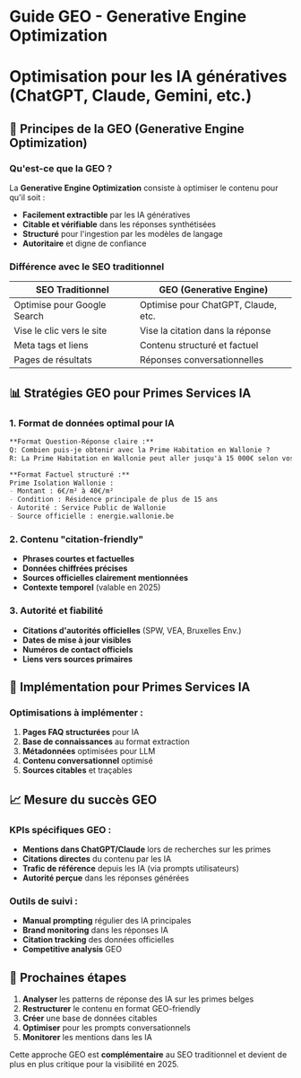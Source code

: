 # Guide GEO - Generative Engine Optimization
# Optimisation pour les IA génératives (ChatGPT, Claude, Gemini, etc.)

## 🤖 Principes de la GEO (Generative Engine Optimization)

### Qu'est-ce que la GEO ?
La **Generative Engine Optimization** consiste à optimiser le contenu pour qu'il soit :
- **Facilement extractible** par les IA génératives
- **Citable et vérifiable** dans les réponses synthétisées
- **Structuré** pour l'ingestion par les modèles de langage
- **Autoritaire** et digne de confiance

### Différence avec le SEO traditionnel
| SEO Traditionnel | GEO (Generative Engine) |
|------------------|-------------------------|
| Optimise pour Google Search | Optimise pour ChatGPT, Claude, etc. |
| Vise le clic vers le site | Vise la citation dans la réponse |
| Meta tags et liens | Contenu structuré et factuel |
| Pages de résultats | Réponses conversationnelles |

## 📊 Stratégies GEO pour Primes Services IA

### 1. Format de données optimal pour IA
```markdown
**Format Question-Réponse claire :**
Q: Combien puis-je obtenir avec la Prime Habitation en Wallonie ?
R: La Prime Habitation en Wallonie peut aller jusqu'à 15 000€ selon vos revenus et travaux.

**Format Factuel structuré :**
Prime Isolation Wallonie :
- Montant : 6€/m² à 40€/m²
- Condition : Résidence principale de plus de 15 ans
- Autorité : Service Public de Wallonie
- Source officielle : energie.wallonie.be
```

### 2. Contenu "citation-friendly"
- **Phrases courtes et factuelles**
- **Données chiffrées précises**
- **Sources officielles clairement mentionnées**
- **Contexte temporel** (valable en 2025)

### 3. Autorité et fiabilité
- **Citations d'autorités officielles** (SPW, VEA, Bruxelles Env.)
- **Dates de mise à jour visibles**
- **Numéros de contact officiels**
- **Liens vers sources primaires**

## 🎯 Implémentation pour Primes Services IA

### Optimisations à implémenter :

1. **Pages FAQ structurées** pour IA
2. **Base de connaissances** au format extraction
3. **Métadonnées** optimisées pour LLM
4. **Contenu conversationnel** optimisé
5. **Sources citables** et traçables

## 📈 Mesure du succès GEO

### KPIs spécifiques GEO :
- **Mentions dans ChatGPT/Claude** lors de recherches sur les primes
- **Citations directes** du contenu par les IA
- **Trafic de référence** depuis les IA (via prompts utilisateurs)
- **Autorité perçue** dans les réponses générées

### Outils de suivi :
- **Manual prompting** régulier des IA principales
- **Brand monitoring** dans les réponses IA
- **Citation tracking** des données officielles
- **Competitive analysis** GEO

## 🚀 Prochaines étapes

1. **Analyser** les patterns de réponse des IA sur les primes belges
2. **Restructurer** le contenu en format GEO-friendly
3. **Créer** une base de données citables
4. **Optimiser** pour les prompts conversationnels
5. **Monitorer** les mentions dans les IA

Cette approche GEO est **complémentaire** au SEO traditionnel et devient de plus en plus critique pour la visibilité en 2025.
